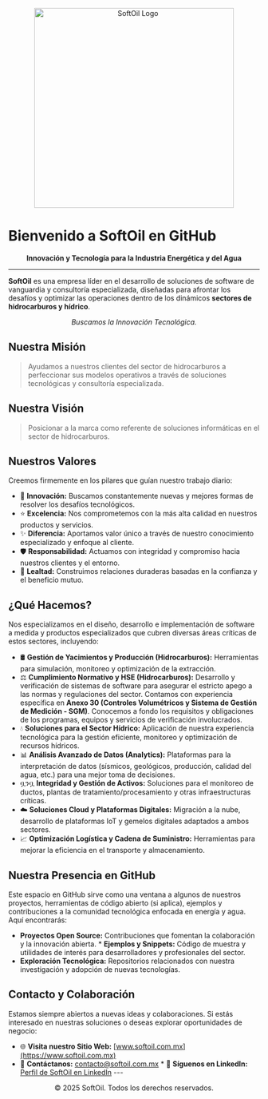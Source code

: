 <p align="center">
  <img src="https://softoil-dev.s3.us-east-2.amazonaws.com/assets/logotipo.svg" alt="SoftOil Logo" width="400"/> </p>

# Bienvenido a SoftOil en GitHub

<p align="center">
  <strong>Innovación y Tecnología para la Industria Energética y del Agua</strong>
</p>

---

**SoftOil** es una empresa líder en el desarrollo de soluciones de software de vanguardia y consultoría especializada, diseñadas para afrontar los desafíos y optimizar las operaciones dentro de los dinámicos **sectores de hidrocarburos y hídrico**.

<p align="center">
  <em>Buscamos la Innovación Tecnológica.</em>
</p>

## Nuestra Misión

> Ayudamos a nuestros clientes del sector de hidrocarburos a perfeccionar sus modelos operativos a través de soluciones tecnológicas y consultoría especializada.

## Nuestra Visión

> Posicionar a la marca como referente de soluciones informáticas en el sector de hidrocarburos.

## Nuestros Valores

Creemos firmemente en los pilares que guían nuestro trabajo diario:

* 🚀 **Innovación:** Buscamos constantemente nuevas y mejores formas de resolver los desafíos tecnológicos.
* ⭐ **Excelencia:** Nos comprometemos con la más alta calidad en nuestros productos y servicios.
* ✨ **Diferencia:** Aportamos valor único a través de nuestro conocimiento especializado y enfoque al cliente.
* 🛡️ **Responsabilidad:** Actuamos con integridad y compromiso hacia nuestros clientes y el entorno.
* 🤝 **Lealtad:** Construimos relaciones duraderas basadas en la confianza y el beneficio mutuo.

## ¿Qué Hacemos?

Nos especializamos en el diseño, desarrollo e implementación de software a medida y productos especializados que cubren diversas áreas críticas de estos sectores, incluyendo:

* 🛢️ **Gestión de Yacimientos y Producción (Hidrocarburos):** Herramientas para simulación, monitoreo y optimización de la extracción.
* ⚖️ **Cumplimiento Normativo y HSE (Hidrocarburos):** Desarrollo y verificación de sistemas de software para asegurar el estricto apego a las normas y regulaciones del sector. Contamos con experiencia específica en **Anexo 30 (Controles Volumétricos y Sistema de Gestión de Medición - SGM)**. Conocemos a fondo los requisitos y obligaciones de los programas, equipos y servicios de verificación involucrados.
* 💧 **Soluciones para el Sector Hídrico:** Aplicación de nuestra experiencia tecnológica para la gestión eficiente, monitoreo y optimización de recursos hídricos.
* 📊 **Análisis Avanzado de Datos (Analytics):** Plataformas para la interpretación de datos (sísmicos, geológicos, producción, calidad del agua, etc.) para una mejor toma de decisiones.
* ቧንቧ **Integridad y Gestión de Activos:** Soluciones para el monitoreo de ductos, plantas de tratamiento/procesamiento y otras infraestructuras críticas.
* ☁️ **Soluciones Cloud y Plataformas Digitales:** Migración a la nube, desarrollo de plataformas IoT y gemelos digitales adaptados a ambos sectores.
* 📈 **Optimización Logística y Cadena de Suministro:** Herramientas para mejorar la eficiencia en el transporte y almacenamiento.

## Nuestra Presencia en GitHub

Este espacio en GitHub sirve como una ventana a algunos de nuestros proyectos, herramientas de código abierto (si aplica), ejemplos y contribuciones a la comunidad tecnológica enfocada en energía y agua. Aquí encontrarás:

* **Proyectos Open Source:** Contribuciones que fomentan la colaboración y la innovación abierta. * **Ejemplos y Snippets:** Código de muestra y utilidades de interés para desarrolladores y profesionales del sector.
* **Exploración Tecnológica:** Repositorios relacionados con nuestra investigación y adopción de nuevas tecnologías.

## Contacto y Colaboración

Estamos siempre abiertos a nuevas ideas y colaboraciones. Si estás interesado en nuestras soluciones o deseas explorar oportunidades de negocio:

* 🌐 **Visita nuestro Sitio Web:** [www.softoil.com.mx](https://www.softoil.com.mx)
* 📧 **Contáctanos:** [contacto@softoil.com.mx](mailto:contacto@softoil.com.mx) * 🔗 **Síguenos en LinkedIn:** [Perfil de SoftOil en LinkedIn](URL_DE_LINKEDIN_DE_SOFTOIL) ---

<p align="center">
  © 2025 SoftOil. Todos los derechos reservados. </p>
